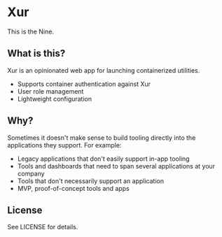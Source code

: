 # Xur

This is the Nine.

## What is this?

Xur is an opinionated web app for launching containerized utilities.

- Supports container authentication against Xur
- User role management
- Lightweight configuration

## Why?

Sometimes it doesn't make sense to build tooling directly into the applications
they support. For example:

- Legacy applications that don't easily support in-app tooling
- Tools and dashboards that need to span several applications at your company
- Tools that don't necessarily support an application
- MVP, proof-of-concept tools and apps

## License

See LICENSE for details.
